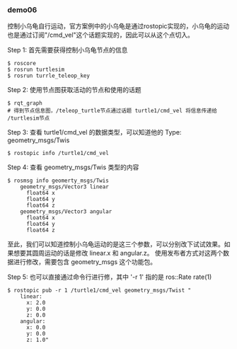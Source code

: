 ### demo06
控制小乌龟自行运动，官方案例中的小乌龟是通过rostopic实现的，小乌龟的运动也是通过订阅"/cmd_vel"这个话题实现的，因此可以从这个点切入。

Step 1: 首先需要获得控制小乌龟节点的信息
```shell
$ roscore
$ rosrun turtlesim
$ rosrun turrle_teleop_key
```

Step 2: 使用节点图获取活动的节点和使用的话题
```shell
$ rqt_graph     
# 得到节点信息图，/teleop_turtle节点通过话题 turtle1/cmd_vel 将信息传递给 /turtlesim节点
```

Step 3:  查看 turtle1/cmd_vel 的数据类型，可以知道他的 Type: geometry_msgs/Twis
```shell
$ rostopic info /turtle1/cmd_vel
```

Step 4: 查看 geometry_msgs/Twis 类型的内容
```shell
$ rosmsg info geomerty_msgs/Twis
	geometry_msgs/Vector3 linear
	  float64 x
	  float64 y
	  float64 z
	geometry_msgs/Vector3 angular
	  float64 x
	  float64 y
	  float64 z
```

至此，我们可以知道控制小乌龟运动的是这三个参数，可以分别改下试试效果。如果想要其圆周运动的话是修改 linear.x 和 angular.z。 使用发布者方式对这两个数据进行修改，需要包含 geometry_msgs 这个功能包。

Step 5: 也可以直接通过命令行进行修，其中 '-r 1' 指的是 ros::Rate rate(1)
```shell
$ rostopic pub -r 1 /turtle1/cmd_vel geometry_msgs/Twist "
	linear:
	  x: 2.0
	  y: 0.0
	  z: 0.0
	angular:
	  x: 0.0
	  y: 0.0
	  z: 1.0" 
```
